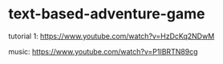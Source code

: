 # text-based-adventure-game

tutorial 1: https://www.youtube.com/watch?v=HzDcKq2NDwM

music: https://www.youtube.com/watch?v=P1IBRTN89cg